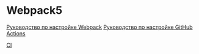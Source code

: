 # Webpack5

[Руководство по настройке Webpack](https://webpack.js.org/guides/)
[Руководство по настройке GitHub Actions](https://docs.github.com/en/actions/quickstart)


[CI](https://github.com/12FICUS12/ahj-homeworks/actions/workflows/web.yml/badge.svg)